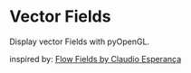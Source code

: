 # Vector Fields
Display vector Fields with pyOpenGL. 

inspired by: [Flow Fields by Claudio Esperança](https://observablehq.com/@esperanc/flow-fields)

